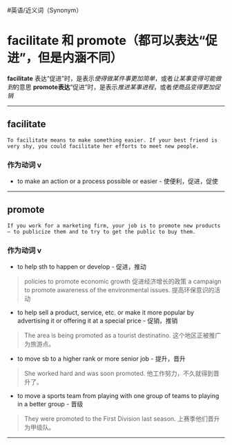 #英语/近义词（Synonym） 
# facilitate 和 promote（都可以表达“促进”，但是内涵不同）
**facilitate** 表达“促进”时，是表示*使得做某件事更加简单*，或者*让某事变得可能做到*的意思
**promote表达**“促进”时，是表示*推进某事进程*，或者*使商品变得更加促销*

---
## facilitate

```
To facilitate means to make something easier. If your best friend is very shy, you could facilitate her efforts to meet new people.
```

### 作为动词 v
- to make an action or a process possible or easier - 使便利，促进，促使
---
## promote

```
If you work for a marketing firm, your job is to promote new products — to publicize them and to try to get the public to buy them.
```

### 作为动词 v
- to help sth to happen or develop - 促进，推动
> policies to promote economic growth 促进经济增长的政策
> a campaign to promote awareness of the environmental issues. 提高环保意识的活动
- to help sell a product, service, etc. or make it more popular by advertising it or offering it at a special price - 促销，推销
> The area is being promoted as a tourist destinatino. 这个地区正被推广为旅游点。
- to move sb to a higher rank or more senior job - 提升，晋升
> She worked hard and was soon promoted. 他工作努力，不久就得到晋升了。
- to move a sports team from playing with one group of teams to playing in a better group - 晋级
> They were promoted to the First Division last season. 上赛季他们晋升为甲级队。

---